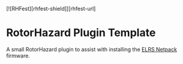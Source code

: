 [![RHFest][rhfest-shield]][rhfest-url]

# RotorHazard Plugin Template

A small RotorHazard plugin to assist with installing
the [ELRS Netpack](https://github.com/i-am-grub/elrs-netpack) 
firmware.

